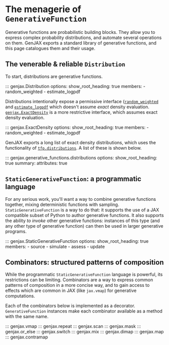 # The menagerie of `GenerativeFunction`

Generative functions are probabilistic building blocks. They allow you to express complex probability distributions, and automate several operations on them. GenJAX exports a standard library of generative functions, and this page catalogues them and their usage.
## The venerable & reliable `Distribution`

To start, distributions are generative functions.

::: genjax.Distribution
    options:
        show_root_heading: true
        members:
          - random_weighted
          - estimate_logpdf

Distributions intentionally expose a permissive interface ([`random_weighted`](generative_functions.md#genjax.Distribution.random_weighted) and [`estimate_logpdf`](generative_functions.md#genjax.Distribution.estimate_logpdf) which doesn't assume _exact_ density evaluation. [`genjax.ExactDensity`](generative_functions.md#genjax.ExactDensity) is a more restrictive interface, which assumes exact density evaluation.

::: genjax.ExactDensity
    options:
        show_root_heading: true
        members:
          - random_weighted
          - estimate_logpdf

GenJAX exports a long list of exact density distributions, which uses the functionality of [`tfp.distributions`](https://www.tensorflow.org/probability/api_docs/python/tfp/distributions). A list of these is shown below.

::: genjax.generative_functions.distributions
    options:
        show_root_heading: true
        summary:
          attributes: true

## `StaticGenerativeFunction`: a programmatic language

For any serious work, you'll want a way to combine generative functions together, mixing deterministic functions with sampling. `StaticGenerativeFunction` is a way to do that: it supports the use of a JAX compatible subset of Python to author generative functions. It also supports the ability _to invoke_ other generative functions: instances of this type (and any other type of generative function) can then be used in larger generative programs.

::: genjax.StaticGenerativeFunction
    options:
        show_root_heading: true
        members:
        - source
        - simulate
        - assess
        - update

## Combinators: structured patterns of composition

While the programmatic `StaticGenerativeFunction` language is powerful, its restrictions can be limiting. Combinators are a way to express common patterns of composition in a more concise way, and to gain access to effects which are common in JAX (like `jax.vmap`) for generative computations.

Each of the combinators below is implemented as a decorator. `GenerativeFunction` instances make each combinator available as a method with the same name.

::: genjax.vmap
::: genjax.repeat
::: genjax.scan
::: genjax.mask
::: genjax.or_else
::: genjax.switch
::: genjax.mix
::: genjax.dimap
::: genjax.map
::: genjax.contramap
